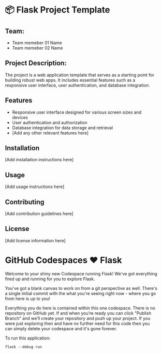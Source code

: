 # :package: Flask Project Template
## Team:
* Team memeber 01 Name 
* Team memeber 02 Name 


## Project Description:
The project is a web application template that serves as a starting point for building robust web apps. It includes essential features such as a responsive user interface, user authentication, and database integration.

## Features
* Responsive user interface designed for various screen sizes and devices
* User authentication and authorization
* Database integration for data storage and retrieval
* [Add any other relevant features here]

## Installation
[Add installation instructions here]

## Usage
[Add usage instructions here]

## Contributing
[Add contribution guidelines here]

## License
[Add license information here]

# GitHub Codespaces ♥️ Flask
Welcome to your shiny new Codespace running Flask! We've got everything fired up and running for you to explore Flask.

You've got a blank canvas to work on from a git perspective as well. There's a single initial commit with the what you're seeing right now - where you go from here is up to you!

Everything you do here is contained within this one codespace. There is no repository on GitHub yet. If and when you’re ready you can click "Publish Branch" and we’ll create your repository and push up your project. If you were just exploring then and have no further need for this code then you can simply delete your codespace and it's gone forever.

To run this application:

```
flask --debug run
```
